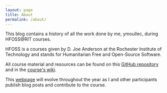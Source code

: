 ```yaml
---
layout: page
title: About
permalink: /about/
---
```


This blog contains a history of all the work done by me, ymoullec, during HFOSS@RIT courses.

HFOSS is a courses given by D. Joe Anderson at the Rochester Institute of Technology and stands for Humanitarian Free and Open-Source Software.

All course material and resources can be found on this [GitHub repository][github] and in the [course's wiki][wiki].

This [webpage][HFOSS-link] will evolve throughout the year as I and other participants publish blog posts and contribute to the course.

[github]: https://github.com/ritjoe/hfoss
[wiki]: https://github.com/ritjoe/hfoss/wiki
[HFOSS-link]: http://hfoss.rocfoss.org/

<!-- 
This is the base Jekyll theme. You can find out more info about customizing your Jekyll theme, as well as basic Jekyll usage documentation at [jekyllrb.com](https://jekyllrb.com/)

You can find the source code for Minima at GitHub:
[jekyll][jekyll-organization] /
[minima](https://github.com/jekyll/minima)

You can find the source code for Jekyll at GitHub:
[jekyll][jekyll-organization] /
[jekyll](https://github.com/jekyll/jekyll)


[jekyll-organization]: https://github.com/jekyll 
-->
